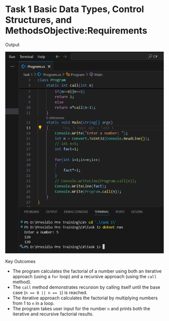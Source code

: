 # Task 1 **Basic Data Types, Control Structures, and MethodsObjective:Requirements**

Output

![alt text](image.png)


Key Outcomes 

- The program calculates the factorial of a number using both an iterative approach (using a `for` loop) and a recursive approach (using the `call` method).
- The `call` method demonstrates recursion by calling itself until the base case (`n == 0 || n == 1`) is reached.
- The iterative approach calculates the factorial by multiplying numbers from 1 to `n` in a loop.
- The program takes user input for the number `n` and prints both the iterative and recursive factorial results.